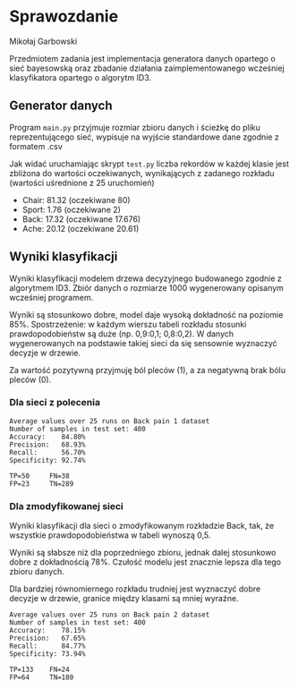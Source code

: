 # Sprawozdanie
Mikołaj Garbowski

Przedmiotem zadania jest implementacja generatora danych opartego o sieć bayesowską 
oraz zbadanie działania zaimplementowanego wcześniej klasyfikatora opartego o algorytm ID3.

## Generator danych
Program `main.py` przyjmuje rozmiar zbioru danych i ścieżkę do pliku reprezentującego sieć,
wypisuje na wyjście standardowe dane zgodnie z formatem .csv 

Jak widać uruchamiając skrypt `test.py` liczba rekordów w każdej klasie jest zbliżona do wartości oczekiwanych,
wynikających z zadanego rozkładu (wartości uśrednione z 25 uruchomień)

* Chair: 81.32 (oczekiwane 80)
* Sport: 1.76 (oczekiwane 2) 
* Back: 17.32 (oczekiwane 17.676)
* Ache: 20.12 (oczekiwane 20.61)


## Wyniki klasyfikacji
Wyniki klasyfikacji modelem drzewa decyzyjnego budowanego zgodnie z algorytmem ID3.
Zbiór danych o rozmiarze 1000 wygenerowany opisanym wcześniej programem.

Wyniki są stosunkowo dobre, model daje wysoką dokładność na poziomie 85%.
Spostrzeżenie: w każdym wierszu tabeli rozkładu stosunki prawdopodobieństw są duże (np. 0,9:0,1; 0,8:0,2).
W danych wygenerowanych na podstawie takiej sieci da się sensownie wyznaczyć decyzje w drzewie.

Za wartość pozytywną przyjmuję ból pleców (1), a za negatywną brak bólu pleców (0).

### Dla sieci z polecenia
```
Average values over 25 runs on Back pain 1 dataset
Number of samples in test set: 400
Accuracy:    84.80%
Precision:   68.93%
Recall:      56.70%
Specificity: 92.74%

TP=50     FN=38    
FP=23     TN=289  
```

### Dla zmodyfikowanej sieci
Wyniki klasyfikacji dla sieci o zmodyfikowanym rozkładzie Back, tak, że wszystkie 
prawdopodobieństwa w tabeli wynoszą 0,5.

Wyniki są słabsze niż dla poprzedniego zbioru, jednak dalej stosunkowo dobre z dokładnością 78%.
Czułość modelu jest znacznie lepsza dla tego zbioru danych.

Dla bardziej równomiernego rozkładu trudniej jest wyznaczyć dobre decyzje w drzewie, granice między klasami 
są mniej wyraźne.

```
Average values over 25 runs on Back pain 2 dataset
Number of samples in test set: 400
Accuracy:    78.15%
Precision:   67.65%
Recall:      84.77%
Specificity: 73.94%

TP=133    FN=24    
FP=64     TN=180 
```
